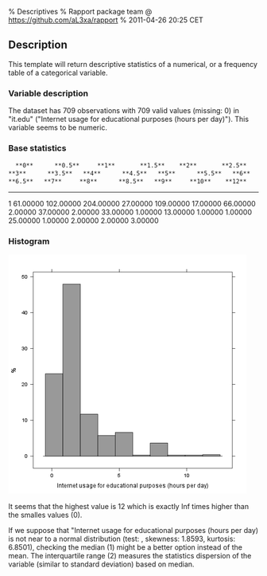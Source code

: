 % Descriptives
% Rapport package team @ https://github.com/aL3xa/rapport
% 2011-04-26 20:25 CET

## Description

This template will return descriptive statistics of a numerical, or a
frequency table of a categorical variable.

### Variable description

The dataset has 709 observations with 709 valid values (missing: 0) in
"it.edu" ("Internet usage for educational purposes (hours per day)").
This variable seems to be numeric.

### Base statistics

      **0**      **0.5**     **1**       **1.5**    **2**       **2.5**    **3**      **3.5**   **4**      **4.5**   **5**      **5.5**   **6**      **6.5**   **7**     **8**      **8.5**   **9**     **10**    **12**
  --- ---------- ----------- ----------- ---------- ----------- ---------- ---------- --------- ---------- --------- ---------- --------- ---------- --------- --------- ---------- --------- --------- --------- ---------
  1   61.00000   102.00000   204.00000   27.00000   109.00000   17.00000   66.00000   2.00000   37.00000   2.00000   33.00000   1.00000   13.00000   1.00000   1.00000   25.00000   1.00000   2.00000   2.00000   3.00000

### Histogram

![image](23Oh2OoI5HNo2JhZ5oooO4mOOOOOOOOoloe2O7hZ5oomOOOOLONQONO4mOOOOOOOOoloA5olQ87hZ5oomOOOOL.png)

It seems that the highest value is 12 which is exactly Inf times higher
than the smalles values (0).

If we suppose that "Internet usage for educational purposes (hours per
day) is not near to a normal distribution (test: , skewness: 1.8593,
kurtosis: 6.8501), checking the median (1) might be a better option
instead of the mean. The interquartile range (2) measures the statistics
dispersion of the variable (similar to standard deviation) based on
median.
